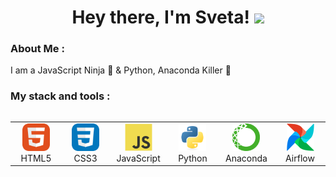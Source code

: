 <div id="header" align="center">
  <h1>
    Hey there, I'm Sveta!
    <img src="https://media.giphy.com/media/hvRJCLFzcasrR4ia7z/giphy.gif" width="30px"/>
  </h1>
  </div>

### About Me :

I am a JavaScript Ninja 🥷 & Python, Anaconda Killer 🐍

### My stack and tools :

<div style="display: flex; align-items: flex-start; align: center">
<table align="center">
  <tr>
     <td align="center"  width="88">
         <img src="./images/01-html5.svg" alt="HTML5" width="44" height="44"/>
      <br>HTML5
    </td>
    <td align="center" width="88">
        <img src="./images/02-css3.svg" alt="CSS3" width="44" height="44"/>
      <br>CSS3
    </td>
<td align="center" width="88">
         <img src="./images/03-javascript.svg" alt="JS" width="44" height="44"/>
      <br>JavaScript
    </td>
    <td align="center" width="88">
        <img src="./images/04-python.svg" alt="Python" width="44" height="44"/>
      <br>Python
    </td>
    <td align="center" width="88">
        <img src="./images/05-anaconda.png" alt="Anaconda" width="44" height="44"/>
      <br>Anaconda
    </td>
    <td align="center" width="88">
        <img src="./images/06-airflow.png" alt="Airflow" width="44" height="44"/>
      <br>Airflow
    </td>
</table>
</div>
